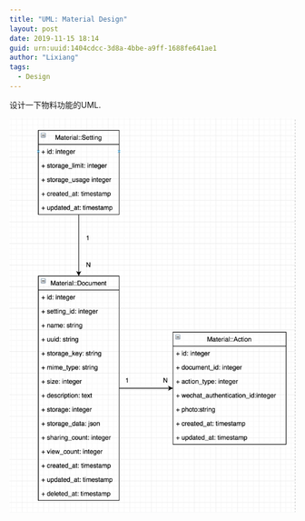 ```yaml
---
title: "UML: Material Design"
layout: post
date: 2019-11-15 18:14
guid: urn:uuid:1404cdcc-3d8a-4bbe-a9ff-1688fe641ae1
author: "Lixiang"
tags:
  - Design
---
```


设计一下物料功能的UML.

<img src="/assets/img/material_design.png"/>
